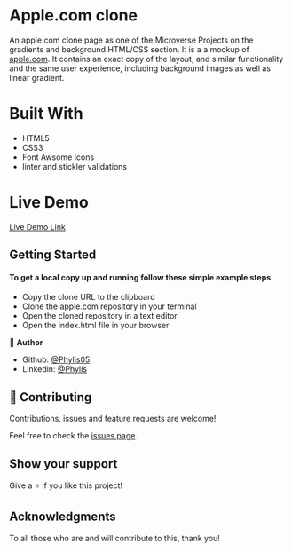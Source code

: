 # Apple.com clone
An apple.com clone page as one of the Microverse Projects on the gradients and background HTML/CSS section. It is a a mockup of [apple.com](https://web.archive.org/web/20140301004610/http://www.apple.com/). It contains an exact copy of the layout, and similar functionality and the same user experience, including background images as well as linear gradient. 

# Built With
* HTML5
* CSS3
* Font Awsome Icons
* linter and stickler validations

# Live Demo
[Live Demo Link](https://rawcdn.githack.com/Phylis05/apple.com/e5e752062307a37b6bf10538f4058cb2a47b28f9/index.html)

## Getting Started
#### To get a local copy up and running follow these simple example steps.
* Copy the clone URL to the clipboard
* Clone the apple.com repository in your terminal 
* Open the cloned repository in a text editor
* Open the index.html file in your browser

👤 **Author**
* Github: [@Phylis05](https://github.com/Phylis05)
* Linkedin: [@Phylis](https://www.linkedin.com/in/phylis-chepchumba-0647b51a0/)

## 🤝 Contributing

Contributions, issues and feature requests are welcome!

Feel free to check the [issues page](https://github.com/Phylis05/apple.com/issues).

## Show your support

Give a ⭐️ if you like this project!

## Acknowledgments
To all those who are and will contribute to this, thank you!
